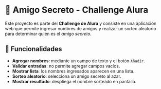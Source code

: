 # 🎁 Amigo Secreto - Challenge Alura

Este proyecto es parte del **Challenge de Alura** y consiste en una aplicación web que permite ingresar nombres de amigos y realizar un sorteo aleatorio para determinar quién es el *amigo secreto*.

## 🚀 Funcionalidades

- **Agregar nombres**: mediante un campo de texto y el botón `Añadir`.
- **Validar entradas**: no permite agregar campos vacíos.
- **Mostrar lista**: los nombres ingresados aparecen en una lista.
- **Sorteo aleatorio**: selecciona un amigo secreto al azar.
- **Mostrar resultado**: despliega el nombre sorteado en pantalla.
